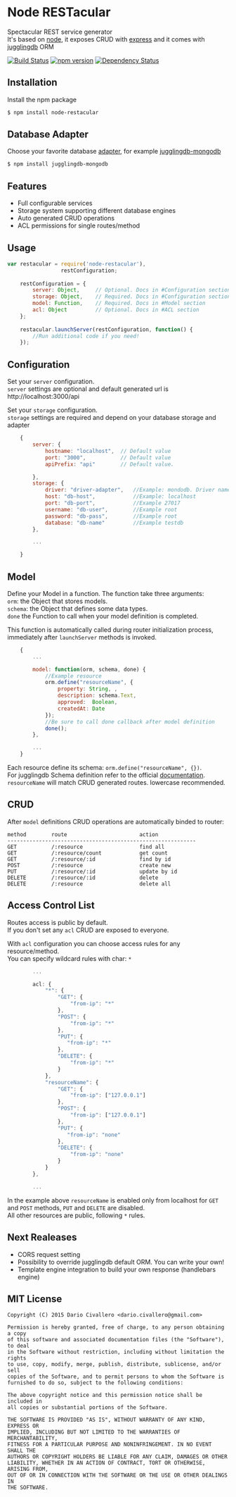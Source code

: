 # Node RESTacular

Spectacular REST service generator<br>
It's based on [node](http://nodejs.org), it exposes CRUD with [express](http://expressjs.com) and it comes with [jugglingdb](http://jugglingdb.co) ORM

[![Build Status](https://travis-ci.org/civa86/node-restacular.svg?branch=master)](https://travis-ci.org/civa86/node-restacular)
[![npm version](https://badge.fury.io/js/node-restacular.svg)](http://badge.fury.io/js/node-restacular)
[![Dependency Status](https://david-dm.org/civa86/node-restacular.svg)](https://david-dm.org/civa86/node-restacular)

## Installation

Install the npm package
```bash
$ npm install node-restacular
```

## Database Adapter

Choose your favorite database [adapter](http://jugglingdb.co/#ADAPTERS), for example [jugglingdb-mongodb](https://github.com/jugglingdb/mongodb-adapter)

```bash
$ npm install jugglingdb-mongodb
```

## Features

*	Full configurable services
*	Storage system supporting different database engines
*	Auto generated CRUD operations
*	ACL permissions for single routes/method

## Usage
```javascript
var restacular = require('node-restacular'),
           		 restConfiguration;
	
    restConfiguration = {
        server: Object, 	// Optional. Docs in #Configuration section
       	storage: Object,    // Required. Docs in #Configuration section
        model: Function,    // Required. Docs in #Model section
        acl: Object		    // Optional. Docs in #ACL section
    };
    
    restacular.launchServer(restConfiguration, function() {
        //Run additional code if you need!
    });
```

## Configuration

Set your `server`  configuration.<br> 
`server` settings are optional and default generated url is http://localhost:3000/api

Set your `storage` configuration.<br>
`storage` settings are required and depend on your database storage and adapter

```javascript
	{
		server: {
			hostname: "localhost", 	// Default value
			port: "3000", 			// Default value
			apiPrefix: "api"		// Default value.   

		},
		storage: { 
			driver: "driver-adapter", 	//Example: mondodb. Driver name based on your db adapter. 
	        host: "db-host",			//Example: localhost
	        port: "db-port",			//Example 27017
	        username: "db-user",		//Example root
	        password: "db-pass",		//Example root
	        database: "db-name"			//Example testdb
		},

		...

	}
```

## Model

Define your Model in a function. The function take three arguments:<br>
`orm`: the Object that stores models.<br>
`schema`: the Object that defines some data types.<br>
`done` the Function to call when your model definition is completed.<br>

This function is automatically called during router initialization process, immediately after `launchServer` methods is invoked.<br>

```javascript
    {
        ...

        model: function(orm, schema, done) {
            //Example resource
            orm.define("resourceName", {
                property: String, ,
                description: schema.Text,
                approved:  Boolean,
                createdAt: Date
            });
            //Be sure to call done callback after model definition
            done(); 
        },

        ... 
    }
``` 
Each resource define its schema: `orm.define("resourceName", {})`.<br>
For jugglingdb Schema definition refer to the official [documentation](http://jugglingdb.co/schema.3.html).<br>
`resourceName` will match CRUD generated routes. lowercase recommended.

## CRUD

After `model` definitions CRUD operations are automatically binded to router:

```
method        route                       action 
------------------------------------------------------------
GET           /:resource                  find all
GET           /:resource/count            get count
GET           /:resource/:id              find by id       
POST          /:resource                  create new   
PUT           /:resource/:id              update by id      
DELETE        /:resource/:id              delete
DELETE        /:resource                  delete all 
```

## Access Control List

Routes access is public by default.<br>
If you don't set any `acl` CRUD are exposed to everyone.

With `acl` configuration you can choose access rules for any resource/method.<br>
You can specify wildcard rules with char: `*`
```javascript
        ...

        acl: {
            "*": {
                "GET": {
                    "from-ip": "*" 
                },
                "POST": {
                    "from-ip": "*"
                },
                "PUT": {
                   "from-ip": "*"
                },
                "DELETE": {
                    "from-ip": "*"
                }
            },
            "resourceName": {
                "GET": {
                    "from-ip": ["127.0.0.1"] 
                },
                "POST": {
                    "from-ip": ["127.0.0.1"]
                },
                "PUT": {
                   "from-ip": "none"
                },
                "DELETE": {
                    "from-ip": "none"
                } 
            }
        }, 

        ...

```

In the example above `resourceName` is enabled only from localhost for `GET` and `POST` methods, `PUT` and `DELETE` are disabled.<br>
All other resources are public, following `*` rules.

## Next Realeases

*   CORS request setting
*   Possibility to override jugglingdb default ORM. You can write your own!
*   Template engine integration to build your own response (handlebars engine) 

## MIT License

```text
Copyright (C) 2015 Dario Civallero <dario.civallero@gmail.com>

Permission is hereby granted, free of charge, to any person obtaining a copy
of this software and associated documentation files (the "Software"), to deal
in the Software without restriction, including without limitation the rights
to use, copy, modify, merge, publish, distribute, sublicense, and/or sell
copies of the Software, and to permit persons to whom the Software is
furnished to do so, subject to the following conditions:

The above copyright notice and this permission notice shall be included in
all copies or substantial portions of the Software.

THE SOFTWARE IS PROVIDED "AS IS", WITHOUT WARRANTY OF ANY KIND, EXPRESS OR
IMPLIED, INCLUDING BUT NOT LIMITED TO THE WARRANTIES OF MERCHANTABILITY,
FITNESS FOR A PARTICULAR PURPOSE AND NONINFRINGEMENT. IN NO EVENT SHALL THE
AUTHORS OR COPYRIGHT HOLDERS BE LIABLE FOR ANY CLAIM, DAMAGES OR OTHER
LIABILITY, WHETHER IN AN ACTION OF CONTRACT, TORT OR OTHERWISE, ARISING FROM,
OUT OF OR IN CONNECTION WITH THE SOFTWARE OR THE USE OR OTHER DEALINGS IN
THE SOFTWARE.
```


